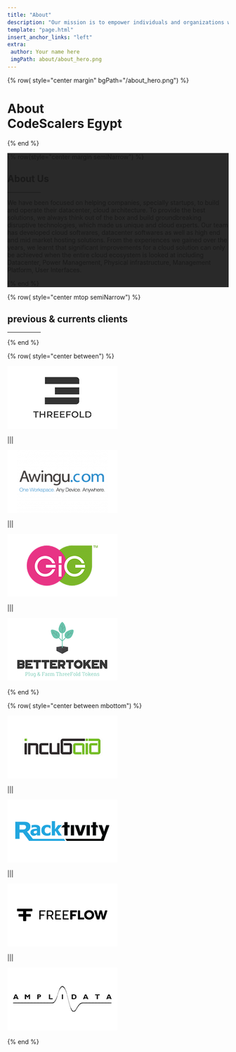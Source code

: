 ```yaml
---
title: "About"
description: "Our mission is to empower individuals and organizations with secure, private, and autonomous access to computing resources, ensuring fair cloud access for everyone." # quotation marks to allow colons where used
template: "page.html"
insert_anchor_links: "left"
extra:
 author: Your name here
 imgPath: about/about_hero.png
---
```



<!-- section 1 (join us) -->

{% row( style="center margin" bgPath="/about_hero.png") %}

<div class="container mx-auto">

# About <br> CodeScalers Egypt



<div class="text-white my-10 font-medium">

</div>

</div>

{% end %}



<!-- section 2 (Our Values) -->

<div style="background-color:#292929">

<div class="container mx-auto text-white">

{% row(style="center margin semiNarrow") %}

<h2 class="value leading-none text-white font-extrabold">About Us</h2>

 <hr class="mb-4 mx-auto" style="border-width: 1px; width:15%; border-color: #fff;">

<div class="leading-8 py-4 text-sm">

We have been focused on helping companies, specially startups, to build and operate their datacenter, cloud architecture. To provide the best solutions, we always think out of the box and build groundbreaking disruptive technologies, which made us unique and cloud experts. Our team has developed cloud softwares, datacenter softwares as well as high end and mid market hosting solutions. From the experiences we gained over the years, we learnt that significant improvements for a cloud solution can only be achieved when the entire cloud ecosystem is looked at including Datacenter, Power Management, Physical infrastructure, Management Platform, User Interfaces.

</div>


{% end %}

</div>
</div>


<!-- section 3 (our partners) -->

<div class="container mx-auto">

{% row( style="center mtop semiNarrow") %}

<h2 class="blue font-bold">previous & currents clients</h2>

 <hr class="mb-4 mx-auto" style="border-width: 1px; width:15%; border-color: #3399CC;">

{% end %}


{% row( style="center between") %}

<div class="rounded_img border-2 rounded-lg shadow-lge p-6" data-aos="flip-up">

![Image](tft_logo.png#mx-auto)

</div>

|||

<div class="rounded_img border-2 rounded-lg shadow-lge p-6 lg:p-3" data-aos="flip-up" >

![Image](awingo_logo.png#mx-auto)

</div>

|||

<div class="rounded_img border-2 rounded-lg shadow-lge p-6 lg:p-3" data-aos="flip-up">

![Image](gig_logo.png#mx-auto)

</div>

|||

<div class="rounded_img border-2 rounded-lg shadow-lge p-6 lg:p-3" data-aos="flip-up">

![Image](bettertoken_logo.png#mx-auto)

</div>

{% end %}




{% row( style="center between mbottom") %}
 

<div class="rounded_img border-2 rounded-lg shadow-lge p-6 lg:p-3" data-aos="flip-down">

![Image](incubaid.png#mx-auto)

</div>

|||

<div class="rounded_img border-2 rounded-lg shadow-lge p-6 lg:p-3" data-aos="flip-down"  >

![Image](racktivity.png#mx-auto)

</div>


|||


<div class="rounded_img border-2 rounded-lg shadow-lge p-6 lg:p-3" data-aos="flip-down">

![Image](freeflow.png#mx-auto)

</div>

|||


<div class="rounded_img border-2 rounded-lg shadow-lge p-6 lg:p-3" data-aos="flip-down">

![Image](amplidata_logo.png#mx-auto)

</div>


{% end %}

</div>


<style>

@keyframes slidein {
  from {
    opacity: 0;
    transform: translateX(-100%);
  }
  to {
    opacity: 1;
    transform: translateX(0);
  }
}

.animated-text {
  animation: slidein 1s ease-out;
}

  </style>

<script>
    AOS.init({
        duration: 1000,
      })
</script>
